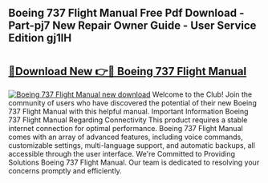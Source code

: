 ## Boeing 737 Flight Manual Free Pdf Download - Part-pj7 New Repair Owner Guide - User Service Edition gj1lH

# <h2><a href="http://bc3733.oget.top/?id=Boeing+737+Flight+Manual">🔗Download New 👉🔴 Boeing 737 Flight Manual</a></h2>

[![Boeing 737 Flight Manual new download](https://i.imgur.com/5g1atiW.png)](http://bc3733.oget.top/?id=Boeing+737+Flight+Manual)
Welcome to the Club! Join the community of users who have discovered the potential of their new Boeing 737 Flight Manual with this helpful manual. Important Information Boeing 737 Flight Manual Regarding Connectivity This product requires a stable internet connection for optimal performance. Boeing 737 Flight Manual comes with an array of advanced features, including voice commands, customizable settings, multi-language support, and automatic backups, all accessible through the user interface. We're Committed to Providing Solutions Boeing 737 Flight Manual. Our team is dedicated to resolving your concerns promptly and efficiently.
